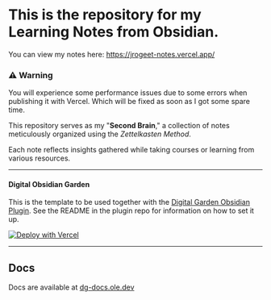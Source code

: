 # This is the repository for my Learning Notes from Obsidian.
You can view my notes here: https://jrogeet-notes.vercel.app/

### ⚠️ Warning 
You will experience some performance issues due to some errors when publishing it with Vercel.
Which will be fixed as soon as I got some spare time.

This repository serves as my "**Second Brain**," a collection of notes meticulously organized using the *Zettelkasten Method*. 

Each note reflects insights gathered while taking courses or learning from various resources.

---

#### Digital Obsidian Garden
This is the template to be used together with the [Digital Garden Obsidian Plugin](https://github.com/oleeskild/Obsidian-Digital-Garden). 
See the README in the plugin repo for information on how to set it up.

[![Deploy with Vercel](https://vercel.com/button)](https://vercel.com/new/clone?repository-url=https://github.com/oleeskild/digitalgarden)

---
## Docs
Docs are available at [dg-docs.ole.dev](https://dg-docs.ole.dev/)
